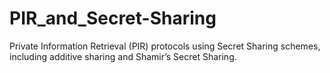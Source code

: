 # PIR_and_Secret-Sharing
Private Information Retrieval (PIR) protocols using Secret Sharing schemes, including additive sharing and Shamir’s Secret Sharing.
